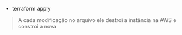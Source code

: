 - terraform apply

> A cada modificação no arquivo ele destroi a instância na AWS e constroi a nova


